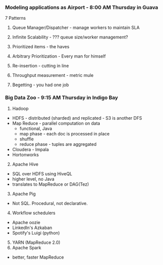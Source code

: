 ### Modeling applications as Airport - 8:00 AM Thursday in Guava

7 Patterns

1. Queue Manager/Dispatcher - manage workers to maintain SLA

2. Infinite Scalability - ??? queue size/worker management?

3. Prioritized items - the haves

4. Arbitrary Prioritization - Every man for himself 

5. Re-insertion - cutting in line

6. Throughput measurement - metric mule

7. Begetting - you had one job

### Big Data Zoo - 9:15 AM Thursday in Indigo Bay

1. Hadoop
 *  HDFS - distributed (sharded) and replicated - S3 is another DFS
 *  Map Reduce - parallel computation on data
    * functional, Java
    * map phase - each doc is processed in place
    * shuffle
    * reduce phase - tuples are aggregated
 * Cloudera - Impala
 * Hortonworks
2. Apache Hive
  * SQL over HDFS using HiveQL
  * higher level, no Java
  * translates to MapReduce or DAG(Tez)
3. Apache Pig
  * Not SQL. Procedural, not declarative.
4. Workflow schedulers
  * Apache oozie
  * LinkedIn's Azkaban
  * Spotify's Luigi (python)
5. YARN (MapReduce 2.0)
6. Apache Spark
  * better, faster MapReduce
